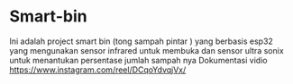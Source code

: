 # Smart-bin
Ini adalah project smart bin (tong sampah pintar ) yang berbasis esp32 yang mengunakan sensor infrared untuk membuka dan sensor ultra sonix untuk menantukan persentase jumlah sampah nya
Dokumentasi vidio https://www.instagram.com/reel/DCqoYdvqjVx/ 
